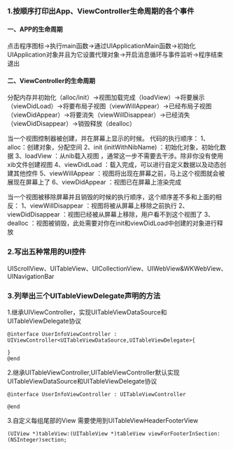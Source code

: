 ### 1.按顺序打印出App、ViewController生命周期的各个事件

#### 一、APP的生命周期

点击程序图标->执行main函数->通过UIApplicationMain函数->初始化UIApplication对象并且为它设置代理对象->开启消息循环与事件监听->程序结束退出

#### 二、ViewController的生命周期

分配内存并初始化（alloc/init）->视图加载完成（loadView）->将要展示（viewDidLoad）->将要布局子视图（viewWillAppear）->已经布局子视图（viewDidAppear）->将要消失（viewWillDisappear）->已经消失（viewDidDisappear）->销毁释放（dealloc）



当一个视图控制器被创建，并在屏幕上显示的时候。 代码的执行顺序： 1、 alloc：创建对象，分配空间 2、init (initWithNibName) ：初始化对象，初始化数据 3、loadView ：从nib载入视图 ，通常这一步不需要去干涉。除非你没有使用xib文件创建视图 4、viewDidLoad ：载入完成，可以进行自定义数据以及动态创建其他控件 5、viewWillAppear ：视图将出现在屏幕之前，马上这个视图就会被展现在屏幕上了 6、viewDidAppear ：视图已在屏幕上渲染完成

当一个视图被移除屏幕并且销毁的时候的执行顺序，这个顺序差不多和上面的相反： 1、viewWillDisappear ：视图将被从屏幕上移除之前执行 2、viewDidDisappear ：视图已经被从屏幕上移除，用户看不到这个视图了 3、dealloc ：视图被销毁，此处需要对你在init和viewDidLoad中创建的对象进行释放

### 2.写出五种常用的UI控件

UIScrollView、UITableView、UICollectionView、UIWebView&WKWebView、UINavigationBar

### 3.列举出三个UITableViewDelegate声明的方法

1.继承UIViewController，实现UITableViewDataSource和UITableViewDelegate协议

```
@interface UserInfoViewController : UIViewController<UITableViewDataSource,UITableViewDelegate>{

}
@end
```

2.继承UITableViewController,UITableViewController默认实现UITableViewDataSource和UITableViewDelegate协议

```
@interface UserInfoViewController : UITableViewController

@end
```

3.自定义每组尾部的View 需要使用到UITableViewHeaderFooterView

```
(UIView *)tableView:(UITableView *)tableView viewForFooterInSection:(NSInteger)section;
```



